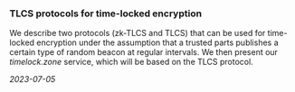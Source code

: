 ### TLCS protocols for time-locked encryption

We describe two protocols (zk-TLCS and TLCS) that can be used for time-locked encryption under the assumption that a trusted parts publishes a certain type of random beacon at regular intervals. We then present our *timelock.zone* service, which will be based on the TLCS protocol.

*2023-07-05*
